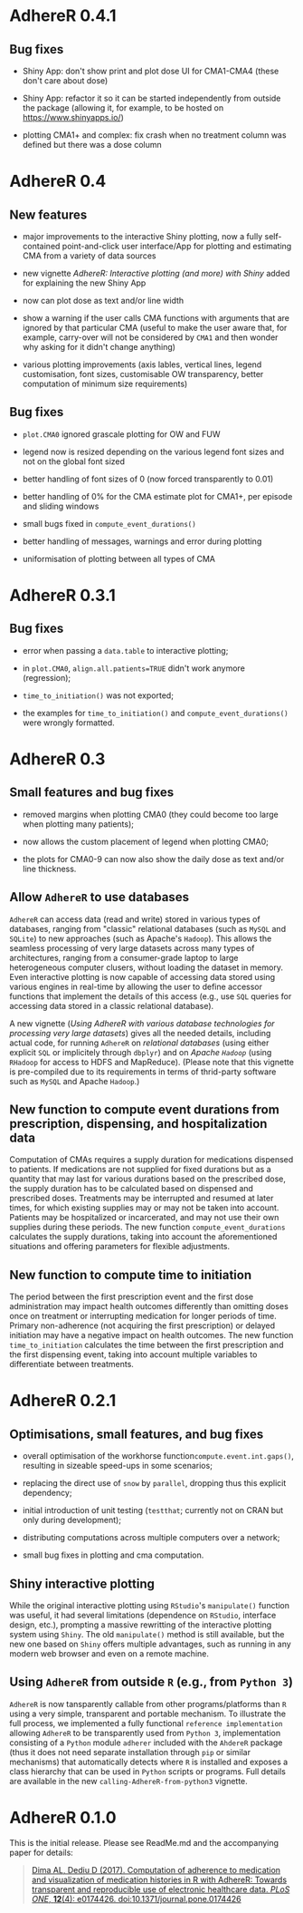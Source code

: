 # AdhereR 0.4.1

## Bug fixes

  - Shiny App: don't show print and plot dose UI for CMA1-CMA4 (these don't care about dose)
  
  - Shiny App: refactor it so it can be started independently from outside the package (allowing it, for example, to be hosted on https://www.shinyapps.io/)
  
  - plotting CMA1+ and complex: fix crash when no treatment column was defined but there was a dose column

# AdhereR 0.4
  
## New features

  - major improvements to the interactive Shiny plotting, now a fully self-contained point-and-click user interface/App for plotting and estimating CMA from a variety of data sources
  
  - new vignette *AdhereR: Interactive plotting (and more) with Shiny* added for explaining the new Shiny App

  - now can plot dose as text and/or line width
  
  - show a warning if the user calls CMA functions with arguments that are ignored by that particular CMA (useful to make the user aware that, for example, carry-over will not be considered by `CMA1` and then wonder why asking for it didn't change anything)
  
  - various plotting improvements (axis lables, vertical lines, legend customisation, font sizes, customisable OW transparency, better computation of minimum size requirements)

## Bug fixes

  - `plot.CMA0` ignored grascale plotting for OW and FUW
  
  - legend now is resized depending on the various legend font sizes and not on the global font sized
  
  - better handling of font sizes of 0 (now forced transparently to 0.01)
  
  - better handling of 0% for the CMA estimate plot for CMA1+, per episode and sliding windows
  
  - small bugs fixed in `compute_event_durations()`
  
  - better handling of messages, warnings and error during plotting
  
  - uniformisation of plotting between all types of CMA

# AdhereR 0.3.1

## Bug fixes

  - error when passing a `data.table` to interactive plotting;
  
  - in `plot.CMA0`, `align.all.patients=TRUE` didn't work anymore (regression);
  
  - `time_to_initiation()` was not exported;
  
  - the examples for `time_to_initiation()` and `compute_event_durations()` were wrongly formatted.

# AdhereR 0.3

## Small features and bug fixes

  - removed margins when plotting CMA0 (they could become too large when plotting many patients);
  
  - now allows the custom placement of legend when plotting CMA0; 
  
  - the plots for CMA0-9 can now also show the daily dose as text and/or line thickness.
  
## Allow `AdhereR` to use databases

`AdhereR` can access data (read and write) stored in various types of databases, ranging from "classic" relational databases (such as `MySQL` and `SQLite`) to new approaches (such as Apache's `Hadoop`).
This allows the seamless processing of very large datasets across many types of architectures, ranging from a consumer-grade laptop to large heterogeneous computer clusers, without loading the dataset in memory.
Even interactive plotting is now capable of accessing data stored using various engines in real-time by allowing the user to define accessor functions that implement the details of this access (e.g., use `SQL` queries for accessing data stored in a classic relational database).

A new vignette (*Using AdhereR with various database technologies for processing very large datasets*) gives all the needed details, including actual code, for running `AdhereR` on *relational databases* (using either explicit `SQL` or implicitely through `dbplyr`) and on *Apache `Hadoop`* (using `RHadoop` for access to HDFS and MapReduce).
(Please note that this vignette is pre-compiled due to its requirements in terms of thrid-party software such as `MySQL` and Apache `Hadoop`.)

## New function to compute event durations from prescription, dispensing, and hospitalization data

Computation of CMAs requires a supply duration for medications dispensed to patients. 
If medications are not supplied for fixed durations but as a quantity that may last for various durations based on the prescribed dose, the supply duration has to be calculated based on dispensed and prescribed doses.
Treatments may be interrupted and resumed at later times, for which existing supplies may or may not be taken into account. 
Patients may be hospitalized or incarcerated, and may not use their own supplies during these periods. 
The new function `compute_event_durations` calculates the supply durations, taking into account the aforementioned situations and offering parameters for flexible adjustments.

## New function to compute time to initiation

The period between the first prescription event and the first dose administration may impact health outcomes differently than omitting doses once on treatment or interrupting medication for longer periods of time. 
Primary non-adherence (not acquiring the first prescription) or delayed initiation may have a negative impact on health outcomes. 
The new function `time_to_initiation` calculates the time between the first prescription and the first dispensing event, taking into account multiple variables to differentiate between treatments.


# AdhereR 0.2.1

## Optimisations, small features, and bug fixes

  - overall optimisation of the workhorse function`compute.event.int.gaps()`, resulting in sizeable speed-ups in some scenarios;
  
  - replacing the direct use of `snow` by `parallel`, dropping thus this explicit dependency;
  
  - initial introduction of unit testing (`testthat`; currently not on CRAN but only during development);
  
  - distributing computations across multiple computers over a network;
  
  - small bug fixes in plotting and cma computation.
  
## Shiny interactive plotting

While the original interactive plotting using `RStudio`'s `manipulate()` function was useful, it had several limitations (dependence on `RStudio`, interface design, etc.), prompting a massive rewritting of the interactive plotting system using `Shiny`.
The old `manipulate()` method is still available, but the new one based on `Shiny` offers multiple advantages, such as running in any modern web browser and even on a remote machine.

## Using `AdhereR` from outside `R` (e.g., from `Python 3`)

`AdhereR` is now tansparently callable from other programs/platforms than `R` using a very simple, transparent and portable mechanism.
To illustrate the full process, we implemented a fully functional `reference implementation` allowing `AdhereR` to be transparently used from `Python 3`, implementation consisting of a `Python` module `adherer` included with the `AhdereR` package (thus it does not need separate installation through `pip` or similar mechanisms) that automatically detects where `R` is installed and exposes a class hierarchy that can be used in `Python` scripts or programs.
Full details are available in the new `calling-AdhereR-from-python3` vignette.


# AdhereR 0.1.0

This is the initial release. Please see ReadMe.md and the accompanying paper for details:

> [Dima AL, Dediu D (2017). Computation of adherence to medication and visualization of medication histories in R with AdhereR: Towards transparent and reproducible use of electronic healthcare data. *PLoS ONE*, **12**(4): e0174426. doi:10.1371/journal.pone.0174426](http://journals.plos.org/plosone/article?id=10.1371/journal.pone.0174426)
